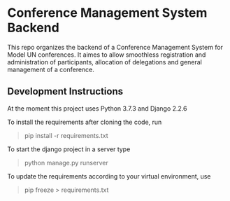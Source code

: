 # Conference Management System Backend

This repo organizes the backend of a Conference Management System for Model UN conferences. It aimes to allow smoothless registration and administration of participants, allocation of delegations and general management of a conference.

## Development Instructions

At the moment this project uses Python 3.7.3 and Django 2.2.6

To install the requirements after cloning the code, run
> pip install -r requirements.txt

To start the django project in a server type
> python manage.py runserver

To update the requirements according to your virtual environment, use
> pip freeze > requirements.txt



